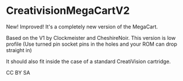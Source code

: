 # CreativisionMegaCartV2
New! Improved! It's a completely new version of the MegaCart.

Based on the V1 by Clockmeister and CheshireNoir.
This version is low profile (Use turned pin socket pins in the holes and your ROM can drop straight in)

It should also fit inside the case of a standard CreatiVision cartridge.

CC BY SA
